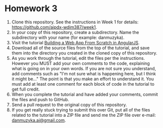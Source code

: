Homework 3
==========

1. Clone this repository. See the instructions in Week 1 for details: <https://github.com/aipdx-wdim387/week1>.
2. In your copy of this repository, create a subdirectory. Name the subdirectory with your name (for example: danmuzyka).
3. Visit the tutorial [Building a Web App From Scratch in AngularJS](http://net.tutsplus.com/tutorials/javascript-ajax/building-a-web-app-from-scratch-in-angularjs/).
4. Download all of the source files from the top of the tutorial, and save them into the directory you created in the cloned copy of this repository.
5. As you work through the tutorial, edit the files per the instructions. However you MUST add your own comments to the code, explaining what is going on in your own words. If you are not sure you understand, add comments such as "I'm not sure what is happening here, but I think it might be..." The point is that you make an effort to understand it. You must add at least one comment for each block of code in the tutorial to get full credit.
6. When you complete the tutorial and have added your comments, commit the files and push to GitHub.
7. Send a pull request to the original copy of this repository.
8. If you get really stuck trying to submit this over Git, put all of the files related to the tutorial into a ZIP file and send me the ZIP file over e-mail: danmuzyka.ai@gmail.com.
